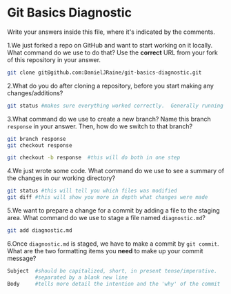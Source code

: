# Git Basics Diagnostic

Write your answers inside this file, where it's indicated by the comments.

1.We just forked a repo on GitHub and want to start working on it locally.
What command do we use to do that? Use the **correct** URL from your fork of
this repository in your answer.

```sh
git clone git@github.com:DanielJRaine/git-basics-diagnostic.git
```

2.What do you do after cloning a repository, before you start making any
changes/additions?

```sh
git status #makes sure everything worked correctly.  Generally running git status after each git command is not a bad idea.
```

3.What command do we use to create a new branch? Name this branch `response`
    in your answer. Then, how do we switch to that branch?

```sh
git branch response
git checkout response

git checkout -b response  #this will do both in one step
```

4.We just wrote some code. What command do we use to see a summary of the
    changes in our working directory?

```sh
git status #this will tell you which files was modified
git diff #this will show you more in depth what changes were made
```

5.We want to prepare a change for a commit by adding a file to the staging
    area. What command do we use to stage a file named `diagnostic.md`?

```sh
git add diagnostic.md
```

6.Once `diagnostic.md` is staged, we have to make a commit by `git commit`.
What are the two formatting items you **need** to make up your commit message?

```sh
Subject  #should be capitalized, short, in present tense/imperative.
         #separated by a blank new line
Body     #tells more detail the intention and the 'why' of the commit
```
